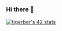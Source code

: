 ### Hi there 👋

[![tigerber's 42 stats](https://badge42.vercel.app/api/v2/cla6wyp7300250gmqvji3i8ez/stats?cursusId=21&coalitionId=9)](https://github.com/JaeSeoKim/badge42)

<!--
**TimotheeGer/TimotheeGer** is a ✨ _special_ ✨ repository because its `README.md` (this file) appears on your GitHub profile.

Here are some ideas to get you started:

- 🔭 I’m currently working on ...
- 🌱 I’m currently learning ...
- 👯 I’m looking to collaborate on ...
- 🤔 I’m looking for help with ...
- 💬 Ask me about ...
- 📫 How to reach me: ...
- 😄 Pronouns: ...
- ⚡ Fun fact: ...
-->
